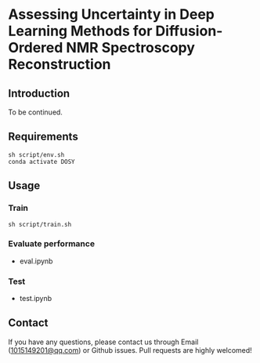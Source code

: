 # Assessing Uncertainty in Deep Learning Methods for Diffusion-Ordered NMR Spectroscopy Reconstruction

## Introduction

To be continued.

## Requirements
```shell
sh script/env.sh
conda activate DOSY
```

## Usage
### Train
```shell
sh script/train.sh
```
### Evaluate  performance
- eval.ipynb

### Test
- test.ipynb 

## Contact
If you have any questions, please contact us through Email (1015149201@qq.com) or Github issues. Pull requests are highly welcomed!